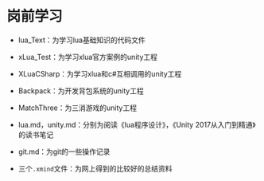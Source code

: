 # 岗前学习

- lua_Text：为学习lua基础知识的代码文件
- xLua_Test：为学习xlua官方案例的unity工程
- XLuaCSharp：为学习xlua和c#互相调用的unity工程

- Backpack：为开发背包系统的unity工程

- MatchThree：为三消游戏的unity工程



- lua.md，unity.md：分别为阅读《lua程序设计》，《Unity 2017从入门到精通》的读书笔记
- git.md：为git的一些操作记录



- 三个`.xmind`文件：为网上得到的比较好的总结资料
